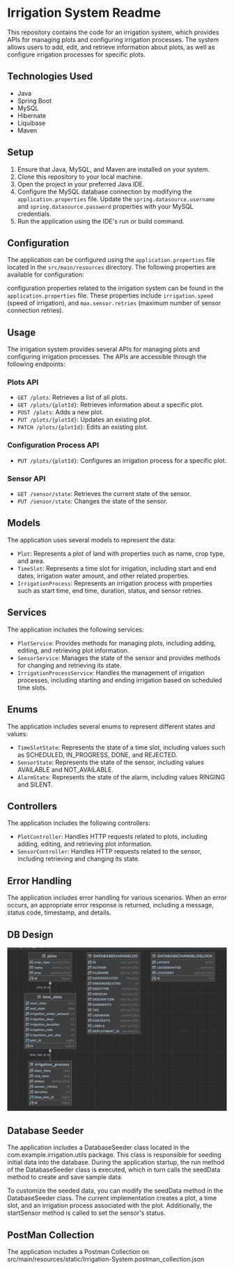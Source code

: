 # Irrigation System Readme

This repository contains the code for an irrigation system, which provides APIs for managing plots and configuring irrigation processes. The system allows users to add, edit, and retrieve information about plots, as well as configure irrigation processes for specific plots.

## Technologies Used

- Java
- Spring Boot
- MySQL
- Hibernate
- Liquibase
- Maven

## Setup

1. Ensure that Java, MySQL, and Maven are installed on your system.
2. Clone this repository to your local machine.
3. Open the project in your preferred Java IDE.
4. Configure the MySQL database connection by modifying the `application.properties` file. Update the `spring.datasource.username` and `spring.datasource.password` properties with your MySQL credentials.
5. Run the application using the IDE's run or build command.

## Configuration

The application can be configured using the `application.properties` file located in the `src/main/resources` directory. The following properties are available for configuration:

configuration properties related to the irrigation system can be found in the `application.properties` file. These properties include `irrigation.speed` (speed of irrigation), and `max.sensor.retries` (maximum number of sensor connection retries).

## Usage

The irrigation system provides several APIs for managing plots and configuring irrigation processes. The APIs are accessible through the following endpoints:

### Plots API

- `GET /plots`: Retrieves a list of all plots.
- `GET /plots/{plotId}`: Retrieves information about a specific plot.
- `POST /plots`: Adds a new plot.
- `PUT /plots/{plotId}`: Updates an existing plot.
- `PATCH /plots/{plotId}`: Edits an existing plot.

### Configuration Process API

- `PUT /plots/{plotId}`: Configures an irrigation process for a specific plot.

### Sensor API

- `GET /sensor/state`: Retrieves the current state of the sensor.
- `PUT /sensor/state`: Changes the state of the sensor.

## Models

The application uses several models to represent the data:

- `Plot`: Represents a plot of land with properties such as name, crop type, and area.
- `TimeSlot`: Represents a time slot for irrigation, including start and end dates, irrigation water amount, and other related properties.
- `IrrigationProcess`: Represents an irrigation process with properties such as start time, end time, duration, status, and sensor retries.

## Services

The application includes the following services:

- `PlotService`: Provides methods for managing plots, including adding, editing, and retrieving plot information.
- `SensorService`: Manages the state of the sensor and provides methods for changing and retrieving its state.
- `IrrigationProcessService`: Handles the management of irrigation processes, including starting and ending irrigation based on scheduled time slots.

## Enums

The application includes several enums to represent different states and values:

- `TimeSlotState`: Represents the state of a time slot, including values such as SCHEDULED, IN_PROGRESS, DONE, and REJECTED.
- `SensorState`: Represents the state of the sensor, including values AVAILABLE and NOT_AVAILABLE.
- `AlarmState`: Represents the state of the alarm, including values RINGING and SILENT.

## Controllers

The application includes the following controllers:

- `PlotController`: Handles HTTP requests related to plots, including adding, editing, and retrieving plot information.
- `SensorController`: Handles HTTP requests related to the sensor, including retrieving and changing its state.

## Error Handling

The application includes error handling for various scenarios. When an error occurs, an appropriate error response is returned, including a message, status code, timestamp, and details.
## DB Design 
![Alt Text](https://github.com/ahmedatef00/irrigation/blob/master/src/main/resources/static/img.png)

## Database Seeder

The application includes a DatabaseSeeder class located in the com.example.irrigation.utils package. This class is responsible for seeding initial data into the database. During the application startup, the run method of the DatabaseSeeder class is executed, which in turn calls the seedData method to create and save sample data.

To customize the seeded data, you can modify the seedData method in the DatabaseSeeder class. The current implementation creates a plot, a time slot, and an irrigation process associated with the plot. Additionally, the startSensor method is called to set the sensor's status.
## PostMan Collection 
The application includes a Postman Collection on src/main/resources/static/Irrigation-System.postman_collection.json

